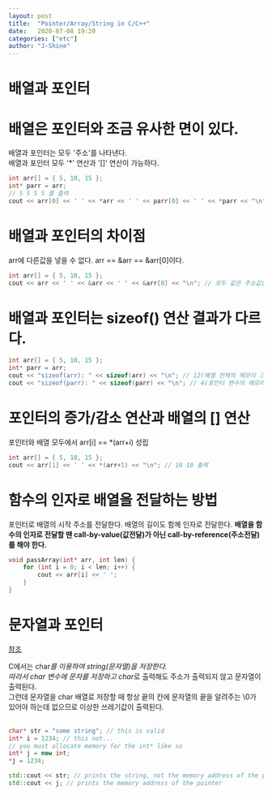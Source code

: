 ```yaml
---
layout: post
title:  "Pointer/Array/String in C/C++"
date:   2020-07-08 19:20
categories: ["etc"]
author: "J-Shine"
---
```


# 배열과 포인터
# 배열은 포인터와 조금 유사한 면이 있다.
배열과 포인터는 모두 '주소'를 나타낸다.<br>
배열과 포인터 모두 '*' 연산과 '[]' 연산이 가능하다.<br>

```c++
int arr[] = { 5, 10, 15 };
int* parr = arr;
// 5 5 5 5 를 출력
cout << arr[0] << ' ' << *arr << ' ' << parr[0] << ' ' << *parr << "\n";
``` 
# 배열과 포인터의 차이점
arr에 다른값을 넣을 수 없다.
arr == &arr == &arr[0]이다.
```c++
int arr[] = { 5, 10, 15 };
cout << arr << ' ' << &arr << ' ' << &arr[0] << "\n"; // 모두 같은 주소값을 출력
```
# 배열과 포인터는 sizeof() 연산 결과가 다르다.
```c++
int arr[] = { 5, 10, 15 };
int* parr = arr;
cout << "sizeof(arr): " << sizeof(arr) << "\n"; // 12(배열 전체의 메모리 크기)
cout << "sizeof(parr): " << sizeof(parr) << "\n"; // 4(포인터 변수의 메모리 크기)
```

# 포인터의 증가/감소 연산과 배열의 [] 연산
포인터와 배열 모두에서 arr[i] == *(arr+i) 성립
```c++
int arr[] = { 5, 10, 15 };
cout << arr[1] << ' ' << *(arr+1) << "\n"; // 10 10 출력
```

# 함수의 인자로 배열을 전달하는 방법
포인터로 배열의 시작 주소를 전달한다.
배열의 길이도 함께 인자로 전달한다.
**배열을 함수의 인자로 전달할 땐 call-by-value(값전달)가 아닌 call-by-reference(주소전달)를 해야 한다.**
```c++
void passArray(int* arr, int len) {
	for (int i = 0; i < len; i++) {
		cout << arr[i] << ' ';
	}
}
```

# 문자열과 포인터
[참조](http://www.cplusplus.com/forum/general/59834/)   

C에서는 char*를 이용하여 string(문자열)을 저장한다.<br>
따라서 char 변수에 문자를 저장하고 char*로 출력해도 주소가 출력되지 않고 문자열이 출력된다.<br>
그런데 문자열을 char 배열로 저장할 때 항상 끝의 칸에 문자열의 끝을 알려주는 \0가 있어야 하는데 없으므로 이상한 쓰레기값이 출력된다.<br><br>

```c++
char* str = "some string"; // this is valid
int* i = 1234; // this not...
// you must allocate memory for the int* like so
int* j = new int;
*j = 1234;

std::cout << str; // prints the string, not the memory address of the pointer
std::cout << j; // prints the memory address of the pointer 
```
